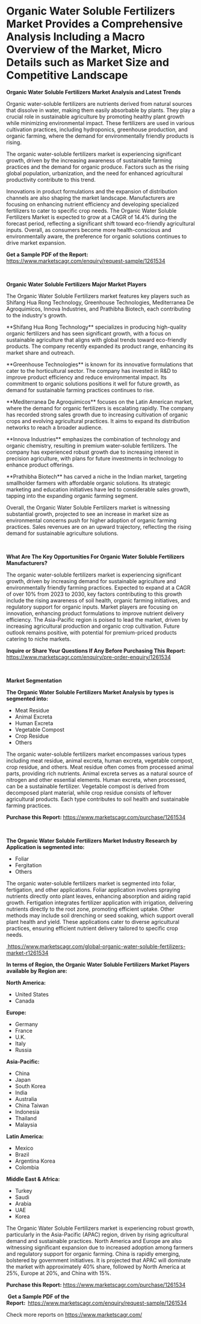 <p><h1>Organic Water Soluble Fertilizers Market Provides a Comprehensive Analysis Including a Macro Overview of the Market, Micro Details such as Market Size and Competitive Landscape</h1></p><p><strong>Organic Water Soluble Fertilizers Market Analysis and Latest Trends</strong></p>
<p><p>Organic water-soluble fertilizers are nutrients derived from natural sources that dissolve in water, making them easily absorbable by plants. They play a crucial role in sustainable agriculture by promoting healthy plant growth while minimizing environmental impact. These fertilizers are used in various cultivation practices, including hydroponics, greenhouse production, and organic farming, where the demand for environmentally friendly products is rising.</p><p>The organic water-soluble fertilizers market is experiencing significant growth, driven by the increasing awareness of sustainable farming practices and the demand for organic produce. Factors such as the rising global population, urbanization, and the need for enhanced agricultural productivity contribute to this trend.</p><p>Innovations in product formulations and the expansion of distribution channels are also shaping the market landscape. Manufacturers are focusing on enhancing nutrient efficiency and developing specialized fertilizers to cater to specific crop needs. The Organic Water Soluble Fertilizers Market is expected to grow at a CAGR of 14.4% during the forecast period, reflecting a significant shift toward eco-friendly agricultural inputs. Overall, as consumers become more health-conscious and environmentally aware, the preference for organic solutions continues to drive market expansion.</p></p>
<p><strong>Get a Sample PDF of the Report:&nbsp;</strong> <a href="https://www.marketscagr.com/enquiry/request-sample/1261534?utm_campaign=2529&utm_medium=2&utm_source=Github&utm_content=ia&utm_term=03042025&utm_id=organic-water-soluble-fertilizers">https://www.marketscagr.com/enquiry/request-sample/1261534</a></p>
<p>&nbsp;</p>
<p><strong>Organic Water Soluble Fertilizers Major Market Players</strong></p>
<p><p>The Organic Water Soluble Fertilizers market features key players such as Shifang Hua Rong Technology, Greenhouse Technologies, Mediterranea De Agroquimicos, Innova Industries, and Prathibha Biotech, each contributing to the industry's growth. </p><p>**Shifang Hua Rong Technology** specializes in producing high-quality organic fertilizers and has seen significant growth, with a focus on sustainable agriculture that aligns with global trends toward eco-friendly products. The company recently expanded its product range, enhancing its market share and outreach.</p><p>**Greenhouse Technologies** is known for its innovative formulations that cater to the horticultural sector. The company has invested in R&D to improve product efficiency and reduce environmental impact. Its commitment to organic solutions positions it well for future growth, as demand for sustainable farming practices continues to rise.</p><p>**Mediterranea De Agroquimicos** focuses on the Latin American market, where the demand for organic fertilizers is escalating rapidly. The company has recorded strong sales growth due to increasing cultivation of organic crops and evolving agricultural practices. It aims to expand its distribution networks to reach a broader audience.</p><p>**Innova Industries** emphasizes the combination of technology and organic chemistry, resulting in premium water-soluble fertilizers. The company has experienced robust growth due to increasing interest in precision agriculture, with plans for future investments in technology to enhance product offerings. </p><p>**Prathibha Biotech** has carved a niche in the Indian market, targeting smallholder farmers with affordable organic solutions. Its strategic marketing and education initiatives have led to considerable sales growth, tapping into the expanding organic farming segment.</p><p>Overall, the Organic Water Soluble Fertilizers market is witnessing substantial growth, projected to see an increase in market size as environmental concerns push for higher adoption of organic farming practices. Sales revenues are on an upward trajectory, reflecting the rising demand for sustainable agriculture solutions.</p></p>
<p>&nbsp;</p>
<p><strong>What Are The Key Opportunities For Organic Water Soluble Fertilizers Manufacturers?</strong></p>
<p><p>The organic water-soluble fertilizers market is experiencing significant growth, driven by increasing demand for sustainable agriculture and environmentally friendly farming practices. Expected to expand at a CAGR of over 10% from 2023 to 2030, key factors contributing to this growth include the rising awareness of soil health, organic farming initiatives, and regulatory support for organic inputs. Market players are focusing on innovation, enhancing product formulations to improve nutrient delivery efficiency. The Asia-Pacific region is poised to lead the market, driven by increasing agricultural production and organic crop cultivation. Future outlook remains positive, with potential for premium-priced products catering to niche markets.</p></p>
<p><strong>Inquire or Share Your Questions If Any Before Purchasing This Report:</strong> <a href="https://www.marketscagr.com/enquiry/pre-order-enquiry/1261534?utm_campaign=2529&utm_medium=2&utm_source=Github&utm_content=ia&utm_term=03042025&utm_id=organic-water-soluble-fertilizers">https://www.marketscagr.com/enquiry/pre-order-enquiry/1261534</a></p>
<p>&nbsp;</p>
<p><strong>Market Segmentation</strong></p>
<p><strong>The Organic Water Soluble Fertilizers Market Analysis by types is segmented into:</strong></p>
<p><ul><li>Meat Residue</li><li>Animal Excreta</li><li>Human Excreta</li><li>Vegetable Compost</li><li>Crop Residue</li><li>Others</li></ul></p>
<p><p>The organic water-soluble fertilizers market encompasses various types including meat residue, animal excreta, human excreta, vegetable compost, crop residue, and others. Meat residue often comes from processed animal parts, providing rich nutrients. Animal excreta serves as a natural source of nitrogen and other essential elements. Human excreta, when processed, can be a sustainable fertilizer. Vegetable compost is derived from decomposed plant material, while crop residue consists of leftover agricultural products. Each type contributes to soil health and sustainable farming practices.</p></p>
<p><strong>Purchase this Report:&nbsp;</strong><a href="https://www.marketscagr.com/purchase/1261534?utm_campaign=2529&utm_medium=2&utm_source=Github&utm_content=ia&utm_term=03042025&utm_id=organic-water-soluble-fertilizers">https://www.marketscagr.com/purchase/1261534</a></p>
<p>&nbsp;</p>
<p><strong>The Organic Water Soluble Fertilizers Market Industry Research by Application is segmented into:</strong></p>
<p><ul><li>Foliar</li><li>Fergitation</li><li>Others</li></ul></p>
<p><p>The organic water-soluble fertilizers market is segmented into foliar, fertigation, and other applications. Foliar application involves spraying nutrients directly onto plant leaves, enhancing absorption and aiding rapid growth. Fertigation integrates fertilizer application with irrigation, delivering nutrients directly to the root zone, promoting efficient uptake. Other methods may include soil drenching or seed soaking, which support overall plant health and yield. These applications cater to diverse agricultural practices, ensuring efficient nutrient delivery tailored to specific crop needs.</p></p>
<p><a href="https://www.marketscagr.com/global-organic-water-soluble-fertilizers-market-r1261534?utm_campaign=2529&utm_medium=2&utm_source=Github&utm_content=ia&utm_term=03042025&utm_id=organic-water-soluble-fertilizers">&nbsp;https://www.marketscagr.com/global-organic-water-soluble-fertilizers-market-r1261534</a></p>
<p><strong>In terms of Region, the Organic Water Soluble Fertilizers Market Players available by Region are:</strong></p>
<p>
    <p> <strong> North America: </strong>
        <ul>
            <li>United States</li>
            <li>Canada</li>
        </ul>
        </p> 
    <p> <strong> Europe: </strong>
        <ul>
            <li>Germany</li>
            <li>France</li>
            <li>U.K.</li>
            <li>Italy</li>
            <li>Russia</li>
        </ul>
        </p> 
    <p> <strong> Asia-Pacific: </strong>
        <ul>
            <li>China</li>
            <li>Japan</li>
            <li>South Korea</li>
            <li>India</li>
            <li>Australia</li>
            <li>China Taiwan</li>
            <li>Indonesia</li>
            <li>Thailand</li>
            <li>Malaysia</li>
        </ul>
        </p> 
    <p> <strong> Latin America: </strong>
        <ul>
            <li>Mexico</li>
            <li>Brazil</li>
            <li>Argentina Korea</li>
            <li>Colombia</li>
        </ul>
        </p> 
    <p> <strong> Middle East & Africa: </strong>
        <ul>
            <li>Turkey</li>
            <li>Saudi</li>
            <li>Arabia</li>
            <li>UAE</li>
            <li>Korea</li>
        </ul>
    </p>
    </p>
<p><p>The Organic Water Soluble Fertilizers market is experiencing robust growth, particularly in the Asia-Pacific (APAC) region, driven by rising agricultural demand and sustainable practices. North America and Europe are also witnessing significant expansion due to increased adoption among farmers and regulatory support for organic farming. China is rapidly emerging, bolstered by government initiatives. It is projected that APAC will dominate the market with approximately 40% share, followed by North America at 25%, Europe at 20%, and China with 15%.</p></p>
<p><strong>Purchase this Report: </strong><a href="https://www.marketscagr.com/purchase/1261534?utm_campaign=2529&utm_medium=2&utm_source=Github&utm_content=ia&utm_term=03042025&utm_id=organic-water-soluble-fertilizers">https://www.marketscagr.com/purchase/1261534</a></p>
<p>&nbsp;<strong>Get a Sample PDF of the Report:&nbsp;&nbsp;</strong><a href="https://www.marketscagr.com/enquiry/request-sample/1261534?utm_campaign=2529&utm_medium=2&utm_source=Github&utm_content=ia&utm_term=03042025&utm_id=organic-water-soluble-fertilizers">https://www.marketscagr.com/enquiry/request-sample/1261534</a></p>
<p><strong></strong></p>
<p>Check more reports on <a href="https://www.marketscagr.com/?utm_campaign=2529&utm_medium=2&utm_source=Github&utm_content=ia&utm_term=03042025&utm_id=organic-water-soluble-fertilizers">https://www.marketscagr.com/</a></p>